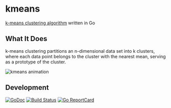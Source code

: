 # kmeans

[k-means clustering algorithm](https://en.wikipedia.org/wiki/K-means_clustering) written in Go

## What It Does

k-means clustering partitions an n-dimensional data set into k clusters, where
each data point belongs to the cluster with the nearest mean, serving as a
prototype of the cluster.

![kmeans animation](https://github.com/muesli/kmeans/blob/master/kmeans.gif)

## Development

[![GoDoc](https://godoc.org/github.com/golang/gddo?status.svg)](https://godoc.org/github.com/muesli/kmeans)
[![Build Status](https://travis-ci.org/muesli/kmeans.svg?branch=master)](https://travis-ci.org/muesli/kmeans)
[![Go ReportCard](http://goreportcard.com/badge/muesli/kmeans)](http://goreportcard.com/report/muesli/kmeans)
